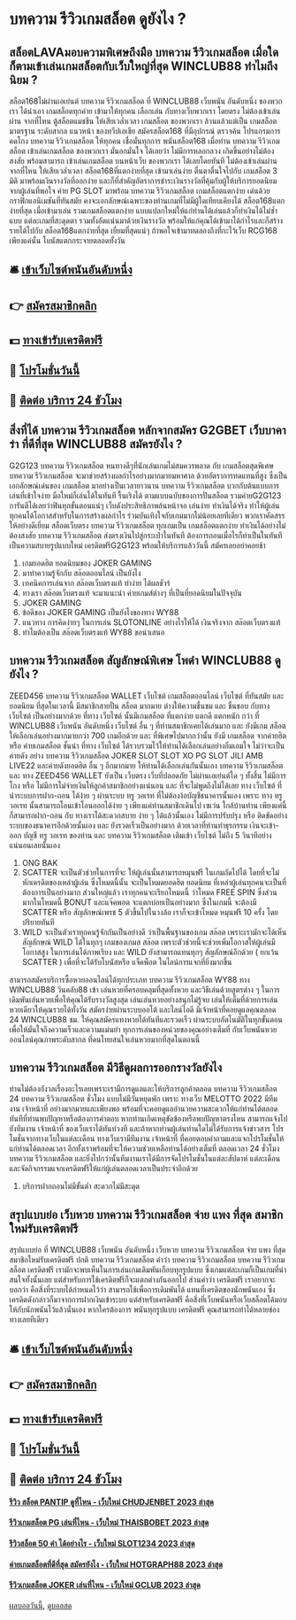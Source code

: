 # บทความ รีวิวเกมสล็อต ดูยังไง ?
## สล็อตLAVAมอบความพิเศษถึงมือ บทความ รีวิวเกมสล็อต เมื่อใดก็ตามเข้าเล่นเกมสล็อตกับเว็บใหญ่ที่สุด WINCLUB88 ทำไมถึงนิยม ?
สล็อต168ไม่ผ่านเอเย่นต์ บทความ รีวิวเกมสล็อต ที่ WINCLUB88 เว็บพนัน อันดับหนึ่ง ของพวกเรา ได้นำเอา เกมสล็อตทุกค่าย เข้ามาให้ทุกคน เลือกเล่น กับทางเว็บพวกเรา โดยตรง ไม่ต้องเข้าเล่นผ่าน จากที่ไหน ตู้สล็อตแมชชีน ให้เสียเวล่ำเวลา เกมสล็อต ของพวกเรา ล้วนแล้วแต่เป็น เกมสล็อตมาตรฐาน ระดับสากล แนวหน้า ของทวีปเอเชีย สมัครสล็อต168 ที่มีอุปกรณ์ ตรวจค้น โปรแกรมการคดโกง บทความ รีวิวเกมสล็อต ให้ทุกคน เชื่อมั่นทุกการ พนันสล็อต168 เมื่อท่าน บทความ รีวิวเกมสล็อต เข้าเล่นเกมสล็อต ของพวกเรา มั่นอกมั่นใจ ได้เลยว่า ไม่มีการหลอกลวง เกิดขึ้นอย่างไม่ต้องสงสัย พร้อมสามารถ เข้าเล่นเกมสล็อต บนหน้าเว็บ ของพวกเรา ได้เลยโดยทันที ไม่ต้องเข้าเล่นผ่าน จากที่ไหน ให้เสียเวล่ำเวลา
สล็อต168ที่แตกง่ายที่สุด เข้ามาเล่นง่าย ตื่นตาตื่นใจไปกับ เกมสล็อต 3 มิติ มาพร้อมเงินรางวัลที่ออกง่าย และก็ที่สำคัญอัตราการชำระเงินรางวัลที่คุ้มกับผู้ให้บริการยอดนิยมจากผู้เล่นที่พอใจ ค่าย PG SLOT มาพร้อม บทความ รีวิวเกมสล็อต เกมสล็อตแตกง่าย เด่นด้วยกราฟิกแอนิเมชันที่ทันสมัย คงจะเอกลักษณ์เฉพาะของท่านเกมที่ไม่มีผู้ใดเทียบเคียงได้ สล็อต168แตกง่ายที่สุด เมื่อเข้ามาเล่น รวมเกมสล็อตแตกง่าย แบบแปลกใหม่ให้แก่ท่านได้เล่นแล้วก็ทำเงินได้ไม่ซ้ำแบบ แต่ละเกมที่สะดุดตา รวมทั้งอัดแน่นมาด้วยเงินรางวัล พร้อมให้แก่คุณได้เข้ามาได้กำไรและก็สร้างรายได้ไปกับ สล็อต168แตกง่ายที่สุด เยี่ยมที่สุดแน่ๆ ถ้าพอใจเข้ามาทดลองถึงที่กะไว้เว็บ RCG168 เพียงแค่นั้น โบนัสแตกกระจายตลอดทั้งวัน

## 🛎 [เข้าเว็บไซต์พนันอันดับหนึ่ง](https://bit.ly/3SdLNi2)
## 👉 [สมัครสมาชิกคลิก](https://bit.ly/3SdLNi2)
## 💵 [ทางเข้ารับเครดิตฟรี](https://bit.ly/3dyRKHj)
## 👑 [โปรโมชั่นวันนี้](https://bit.ly/3dyRKHj)
## 📱 [ติดต่อ บริการ 24 ชัวโมง](https://bit.ly/3dyRKHj)

## สิ่งที่ได้ บทความ รีวิวเกมสล็อต หลักจากสมัคร G2GBET เว็บบาคาร่า ที่ดีที่สุด WINCLUB88 สมัครยังไง ?
G2G123 บทความ รีวิวเกมสล็อต หนทางดีๆที่นักเล่นเกมไม่สมควรพลาด กับ เกมสล็อตสุดพิเศษ บทความ รีวิวเกมสล็อต จะมาช่วยสร้างผลกำไรอย่างมากมายมหาศาล ด้วยอัตราการทดแทนที่สูง ซึ่งเป็นเอกลักษณ์เด่นของ เกมสล็อต มาอย่างเป็นเวลายาวนาน บทความ รีวิวเกมสล็อต บวกกับต้นแบบการเล่นที่เข้าใจง่าย มือใหม่ก็เล่นได้ในทันที รื้นเริงได้ ตามแบบฉบับของการปั่นสล็อต รวมค่ายG2G123 การันตีได้เลยว่าฟินทุกขั้นตอนแน่ๆ เว็บดังประสิทธิภาพล้นหน้าจอ เล่นง่าย ทำเงินได้จริง ทำให้ผู้เล่นทุกคนได้โอกาสสำหรับในการสร้างผลกำไร ร่วมบันเทิงใจกับเกมมากไม่น้อยเลยทีเดียว พวกเราคัดสรรให้อย่างดีเยี่ยม สล็อตเว็บตรง บทความ รีวิวเกมสล็อต ทุกเกมเป็น เกมสล็อตแตกง่าย ทำเงินได้อย่างไม่ต้องสงสัย บทความ รีวิวเกมสล็อต ส่งตรงเงินไปสู่กระเป๋าในทันที ต้องการถอนเมื่อไรก็ทำเป็นในทันที เป็นความสบายรูปแบบใหม่ เครดิตฟรีG2G123 พร้อมให้บริการแล้ววันนี้ สมัครเลยอย่าคอยช้า
1. เกมยอดฮิต ยอดนิยมของ JOKER GAMING
2. มาทำความรู้จักกับ สล๊อตออนไลน์ เป็นยังไง
3. เทคนิคการเล่นจาก สล๊อตเว็บตรงแท้ ทำง่าย ได้ผลชัวร์
4. ทางเรา สล๊อตเว็บตรงแท้ จะมาแนะนำ ค่ายเกมส์ต่างๆ ที่เป็นที่ยอดนิยมในปัจจุบัน
5. JOKER GAMING
6. ข้อดีของ JOKER GAMING เป็นยังไงของทาง WY88
7. แนวทาง การคิดง่ายๆ ในการเล่น SLOTONLINE อย่างไรให้ได้ เงินจริงจาก สล๊อตเว็บตรงแท้
8. ทำไมต้องเป็น สล๊อตเว็บตรงแท้ WY88 ขอนำเสนอ

## บทความ รีวิวเกมสล็อต สัญลักษณ์พิเศษ โพดำ WINCLUB88 ดูยังไง ?
ZEED456 บทความ รีวิวเกมสล็อต WALLET เว็บไซต์ เกมสล็อตออนไลน์ เว็บไซต์ ที่ทันสมัย และ ยอดนิยม ที่สุดในเวลานี้ มีสมาชิกสายปั่น สล็อต มากมาย ต่างให้ความชื่นชม และ ชื่นชอบ กับทาง เว็บไซต์ เป็นอย่างมากด้วย ที่ทาง เว็บไซต์ นั้นมีเกมสล็อต ที่แตกง่าย แตกดี แตกหนัก กว่า ที่ WINCLUB88 เว็บพนัน อันดับหนึ่ง เว็บไซต์ อื่น ๆ ที่ท่านสมาชิกเคยได้เล่นมาก และ ยังมีเกม สล็อต ให้เลือกเล่นอย่างมากมายกว่า 700 เกมอีกด้วย และ ที่พิเศษไปมากกว่านั้น ยังมี เกมสล็อต จากค่ายฮิต หรือ ค่ายเกมสล็อต ชั้นนำ ที่ทาง เว็บไซต์ ได้รวบรวมไว้ให้ท่านได้เลือกเล่นอย่างอิ่มเอมใจ ไม่ว่าจะเป็น ค่ายดัง อย่าง บทความ รีวิวเกมสล็อต JOKER SLOT SLOT XO PG SLOT JILI AMB LIVE22 และค่ายดังยอดฮิต อื่น ๆ อีกมากมาย ให้ท่านได้เลือกเล่นกันนั้นเอง บทความ รีวิวเกมสล็อต และ ทาง ZEED456 WALLET ยังเป็น เว็บตรง เว็บที่ปลอดภัย ไม่ผ่านเอเย่นต์ใด ๆ ทั้งสิ้น ไม่มีการโกง หรือ ไม่มีการไม่จ่ายเงินให้ลูกค้าสมาชิกอย่างแน่นอน และ ที่จะไม่พูดถึงไม่ได้เลย ทาง เว็บไซต์ ที่นำระบบการฝาก-ถอน ได้ง่าย ๆ ผ่านระบบ ทรู วอเรท ที่ไม่ต้องง้อบัญชีธนาคารนั้นเอง เพราะ ทาง ทรู วอเรท นั้นสามารถโอนเข้าโอนออกได้ง่าย ๆ เพียงแค่ท่านสมาชิกเดินไป เซเว่น ใกล้บ้านท่าน เพียงแค่นี้ ก็สามารถฝาก-ถอน กับ ทางเราได้สะดวกสบาย ง่าย ๆ ได้แล้วนั้นเอง ไม่มีการปรับปรุง หรือ ติดขัดอย่าง ระบบของธนาคารอีกด้วยนั้นเอง และ ยังรวดเร็วเป็นอย่างมาก ด้วยเวลาที่ท่านทำธุรกรรม เงินจะเข้า-ออก บัญชี ทรู วอเรท ของท่าน และ บทความ รีวิวเกมสล็อต เติมเข้า เว็บไซต์ ไม่ถึง 5 วินาทีอย่างแน่นอนเลยนั้นเอง
1. ONG BAK
2. SCATTER จะเป็นตัวช่วยในการที่จะ ให้ผู้เล่นนั้นสามารถหมุนฟรี ในเกมถัดไปได้ โดยที่จะไม่หักเครดิตของเหล่าผู้เล่น ซึ่งโหมดนี้นั้น จะเป็นโหมดยอดฮิต ยอดนิยม ที่เหล่าผู้เล่นทุกคนจะเป็นที่ต้องการเป็นอย่างมาก ส่วนใหญ่แล้ว เราทุกคนจะเรียกโหมดนี้ ว่าโหมด FREE SPIN ซึ่งส่วนมากในโหมดนี้ BONUT และแจ๊คพอต จะแตกบ่อยเป็นอย่างมาก ซึ่งในเกมนี้ จะต้องมี SCATTER หรือ สัญลักษณ์เพรช 5 ตัวขึ้นไปในวงล้อ เราก็จะเข้าโหมด หมุนฟรี 10 ครั้ง โดยปริยายทันที
3. WILD จะเป็นตัวเราทุกคนรู้จักกันเป็นอย่างดี ว่าเป็นพื้นฐานของเกม สล๊อต เพราะเรามักจะได้เห็นสัญลักษณ์ WILD ได้ในทุกๆ เกมของเกมส สล๊อต เพราะตัวช่วยนี้จะช่วยเพิ่มโอกาสให้ผู้เล่นมีโอกาสสูง ในการเล่นได้ภาพเรียง และ WILD ยังสามารถแทนทุกๆ สัญลักษณ์อีกด้วย ( ยกเว้น SCATTER ) เพื่อที่จะได้รับโบนัสหรือ แจ็คพ็อต ในไลน์การแจกที่ยิ่งมากขึ้น

สามารถสมัครบริการซื้อหวยออนไลน์ได้ทุกประเภท บทความ รีวิวเกมสล็อต WY88 ทาง WINCLUB88 วินคลับ88 เข้า เล่นหวยที่ครอบคลุมที่สุดทั้งหวย และวิธีเล่นด้วยสูตรต่าง ๆ ในการเดิมพันเล่นหวยเพื่อให้คุณได้รับรางวัลสูงสุด เล่นเล่นหวยอย่างสนุกไม่รู้จบ เล่นให้เต็มที่ด้วยการเล่นหวยเดียวให้คุณรวยได้ทั้งวัน สมัครง่ายผ่านระบบออโต้ และไลน์ไอดี มีเจ้าหน้าที่คอยดูแลคุณตลอด 24 WINCLUB88 ชม. ให้คุณสมัครแทงหวยได้ทันทีและรวดเร็ว ผ่านระบบอัตโนมัติในทุกขั้นตอนเพื่อให้มั่นใจถึงความเร็วและความแม่นยำ ทุกการเล่นของหน่วยของคุณอย่างเต็มที่ กับเว็บพนันหวยออนไลน์คุณภาพระดับสากล ที่คนไทยสนใจเล่นหวยมากที่สุดในตอนนี้

## บทความ รีวิวเกมสล็อต มีวิธีดูผลการออกรางวัลยังไง
ท่านไม่ต้องกังวลเรื่องอะไรเลยเพราะเรามีการดูแลและให้บริการลูกค้าตลอด บทความ รีวิวเกมสล็อต 24 บทความ รีวิวเกมสล็อต ชั่วโมง แบบไม่มีวันหยุดพัก เพราะ ทางเว็บ MELOTTO 2022 มีทีมงาน เจ้าหน้าที่ อย่างมากมายและเพียงพอ พร้อมที่จะคอยดูแลอำนวยความสะดวกให้แก่ท่านได้ตลอดทันทีที่ท่านพบปัญหาหรือต้องการคำตอบ หากท่านเกิดเหตุขัดข้องหรือพบปัญหาตรงไหน สามารถแจ้งไปยังทีมงาน เจ้าหน้าที่ ของเว็บเราได้ทันท่วงที และถ้าหากท่านผู้เล่นท่านใดไม่ได้รับการแจ้งข่าวสาร โปรโมชั่นจากทางเว็บในแต่ละเดือน ทางเว็บเรามีทีมงาน เจ้าหน้าที่ ที่คอยตอบคำถามและแจกโปรโมชั่นให้แก่ท่านได้ตลอดเวลา อีกทั้งเราพร้อมที่จะให้ความช่วยเหลือท่านได้อย่างเต็มที่ ตลอดเวลา 24 ชั่วโมง บทความ รีวิวเกมสล็อต และยิ่งไปกว่านั้นทีมงานเราได้มีการจัดโปรโมชั่นในแต่ละสัปดาห์ แต่ละเดือนและจัดกิจกรรมแจกเครดิตฟรีให้แก่ผู้เล่นตลอดเวลาเป็นประจำอีกด้วย
1. บริการฝากถอนไม่มีขั้นต่ำ สะดวกไม่มีสะดุด

## สรุปแบบย่อ เว็บหวย บทความ รีวิวเกมสล็อต จ่าย แพง ที่สุด สมาชิกใหม่รับเครดิตฟรี
สรุปแบบย่อ ที่ WINCLUB88 เว็บพนัน อันดับหนึ่ง เว็บหวย บทความ รีวิวเกมสล็อต จ่าย แพง ที่สุด สมาชิกใหม่รับเครดิตฟรี ปกติ บทความ รีวิวเกมสล็อต คำว่า บทความ รีวิวเกมสล็อต บทความ รีวิวเกมสล็อต เครดิตฟรี เรามักจะพบเห็นในการเล่นเกมเดิมพันเกือบทุกรูปแบบ ซึ่งเกมแต่ละเกมก็เป็นเกมที่น่าสนใจทั้งนั้นเลย แต่สำหรับการใช้เครดิตฟรีก็จะแตกต่างกันออกไป ส่วนคำว่า เครดิตฟรี เราอยากจะบอกว่า คือสิ่งที่ระบบได้กำหนดไว้ว่า สามารถใช้เพื่อการเดิมพันได้ แทนที่เครดิตของนักพนันเอง ซึ่งเครดิตดังกล่าวก็มาจากการฝากเงินเข้าระบบ แต่สำหรับเครดิตฟรี คือสิ่งที่เว็บพนันหรือเว็บสล็อตได้มอบให้กับนักพนันไว้แล้วนั่นเอง หากใครต้องการ พนันทุกรูปแบบ เครดิตฟรี คุณสามารถทำได้หลายช่องทางเลยทีเดียว

## 🛎 [เข้าเว็บไซต์พนันอันดับหนึ่ง](https://bit.ly/3SdLNi2)
## 👉 [สมัครสมาชิกคลิก](https://bit.ly/3SdLNi2)
## 💵 [ทางเข้ารับเครดิตฟรี](https://bit.ly/3dyRKHj)
## 👑 [โปรโมชั่นวันนี้](https://bit.ly/3dyRKHj)
## 📱 [ติดต่อ บริการ 24 ชัวโมง](https://bit.ly/3dyRKHj)

#### [รีวิว สล็อต PANTIP ดูที่ไหน - เว็บใหม่ CHUDJENBET 2023 ล่าสุด](https://atom.io/themes/รีวิว%20สล็อต%20pantip%20ดูที่ไหน%20-%20เว็บใหม่%20chudjenbet%202023%20ล่าสุด)
#### [รีวิวเกมสล็อต PG เล่นที่ไหน - เว็บใหม่ THAISBOBET 2023 ล่าสุด](https://atom.io/themes/รีวิวเกมสล็อต%20pg%20เล่นที่ไหน%20-%20เว็บใหม่%20thaisbobet%202023%20ล่าสุด)
#### [รีวิวสล็อต 50 คํา ได้อย่างไร - เว็บใหม่ SLOT1234 2023 ล่าสุด](https://atom.io/themes/รีวิวสล็อต%2050%20คํา%20ได้อย่างไร%20-%20เว็บใหม่%20slot1234%202023%20ล่าสุด)
#### [ค่ายเกมสล็อตที่ดีที่สุด สมัครยังไง - เว็บใหม่ HOTGRAPH88 2023 ล่าสุด](https://atom.io/themes/ค่ายเกมสล็อตที่ดีที่สุด%20สมัครยังไง%20-%20เว็บใหม่%20hotgraph88%202023%20ล่าสุด)
#### [รีวิวเกมสล็อต JOKER เล่นที่ไหน - เว็บใหม่ GCLUB 2023 ล่าสุด](https://atom.io/themes/รีวิวเกมสล็อต%20joker%20เล่นที่ไหน%20-%20เว็บใหม่%20gclub%202023%20ล่าสุด)

[ผลบอลวันนี้](https://siamsport.tv "ผลบอลวันนี้"), [ดูบอลสด](https://siamsport.tv/ดูบอลสด "ดูบอลสด")